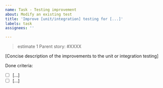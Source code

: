 ```yaml
---
name: Task - Testing improvement
about: Modify an existing test
title: 'Improve [unit/integration] testing for [...]'
labels: task
assignees: ''

---
```

> estimate 1
Parent story: #XXXX

[Concise description of the improvements to the unit or integration
testing]

Done criteria:

- [ ] [...]
- [ ] [...]
